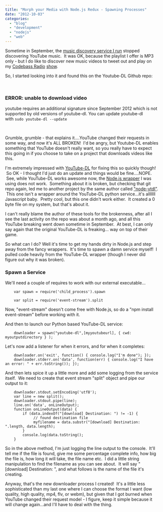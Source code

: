 ```yaml
---
title: "Morph your Media with Node.js Redux - Spawning Processes"
date: "2012-10-03"
categories:
  - "blog"
  - "development"
  - "nodejs"
  - "web"
---
```


Sometime in September, the [music discovery service I run](http://play.blastanova.com) stopped discovering YouTube music.  It was OK, because the playlist I offer is MP3 only - but I do like to discover new music videos to tweet out and play on my [Codebass Radio](http://codebassradio.net/) [show](http://sharkattack.blastanova.com/).

So, I started looking into it and found this on the Youtube-DL Github repo:

 

### ERROR: unable to download video

youtube requires an additional signature since September 2012 which is not supported by old versions of youtube-dl. You can update youtube-dl with `sudo youtube-dl --update`

 

Grumble, grumble - that explains it....YouTube changed their requests in some way, and now it's ALL BROKEN!  I'd be angry, but Youtube-DL enables something that YouTube doesn't really want, so you really have to expect this going in if you choose to take on a project that downloads videos like this.

I'm extremely impressed with [YouTube-DL](https://github.com/rg3/youtube-dl/) for fixing this so quickly though!  So OK - I thought I'd just do an update and things would be fine....NOPE.  See, while YouTube-DL works awesome now, the [Node.js wrapper](https://github.com/fent/node-youtube-dl) I was using does not work.  Something about it is broken, but checking that git repo again, led me to another project by the same author called ["node-ytdl"](https://github.com/fent/node-ytdl).  This one isn't a wrapper around the YouTube-DL python service...it's alllllll Javascript baby.  Pretty cool, but this one didn't work either.  It created a 0 byte file on my system, but that's about it.

I can't really blame the author of these tools for the brokenness, after all I see the last activity on the repo was about a month ago, and all this YouTube breaking went down sometime in September.  At best, I can only say again that the original YouTube-DL is freaking... way on top of their game.

So what can I do? Well it's time to get my hands dirty in Node.js and step away from the fancy wrappers.  It's time to spawn a damn service myself!  I pulled code heavily from the YouTube-DL wrapper (though I never did figure out why it was broken).

### Spawn a Service

We'll need a couple of requires to work with our external executable...

```
    var spawn = require('child_process').spawn
```

```
    var split = require('event-stream').split
```

Now, "event-stream" doesn't come free with Node.js, so do a "npm install event-stream" before working with it.

And then to launch our Python based YouTube-DL service:

```
    downloader = spawn("youtube-dl",[myyoutubeurl], { cwd: myoutputdirectory } );
```

Let's now add a listener for when it errors, and for when it completes:

```
    downloader.on('exit', function() { console.log("I'm done"); });
    downloader.stderr.on('data', function(err) { console.log("I have an error: " + err.toString()); });
```

And then lets spice it up a little more and add some logging from the service itself.  We need to create that event stream "split" object and pipe our output to it:

```
    downloader.stdout.setEncoding('utf8');
    var line = new split();
    downloader.stdout.pipe(line);
    line.on('data', onLineOutput);
    function onLineOutput(data) {
        if (data.indexOf("[download] Destination: ") != -1) {
             // found destination file
             myfilename = data.substr("[download] Destination: ".length, data.length);
        }
        console.log(data.toString();
    }
```

So in the above method, I'm just logging the line output to the console.  It'll tell me if the file is found, give me some percentage complete info, how big the file is, how long it will take, the file name etc.  I did a little string manipulation to find the filename as you can see about.  It will say "\[download\] Destination: ", and what follows is the name of the file it's creating.

Anyway, that's the new downloader process I created!  It's a little less sophisticated than my last one where I can choose the format I want (low quality, high quality, mp4, flv, or webm), but given that I got burned when YouTube changed their request model - I figure, keep it simple because it will change again...and I'll have to deal with the thing.
